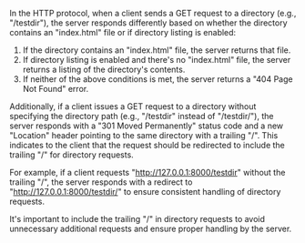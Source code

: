 In the HTTP protocol, when a client sends a GET request to a directory (e.g., "/testdir"), the server responds differently based on whether the directory contains an "index.html" file or if directory listing is enabled:

1. If the directory contains an "index.html" file, the server returns that file.
2. If directory listing is enabled and there's no "index.html" file, the server returns a listing of the directory's contents.
3. If neither of the above conditions is met, the server returns a "404 Page Not Found" error.

Additionally, if a client issues a GET request to a directory without specifying the directory path (e.g., "/testdir" instead of "/testdir/"), the server responds with a "301 Moved Permanently" status code and a new "Location" header pointing to the same directory with a trailing "/". This indicates to the client that the request should be redirected to include the trailing "/" for directory requests.

For example, if a client requests "http://127.0.0.1:8000/testdir" without the trailing "/", the server responds with a redirect to "http://127.0.0.1:8000/testdir/" to ensure consistent handling of directory requests.

It's important to include the trailing "/" in directory requests to avoid unnecessary additional requests and ensure proper handling by the server.